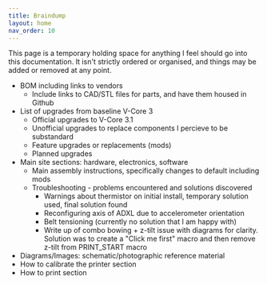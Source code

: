 ```yaml
---
title: Braindump
layout: home
nav_order: 10
---
```


This page is a temporary holding space for anything I feel should go into this documentation. It isn't strictly ordered or organised, and things may be added or removed at any point.

- BOM including links to vendors
    - Include links to CAD/STL files for parts, and have them housed in Github
- List of upgrades from baseline V-Core 3
    - Official upgrades to V-Core 3.1
    - Unofficial upgrades to replace components I percieve to be substandard
    - Feature upgrades or replacements (mods)
    - Planned upgrades
- Main site sections: hardware, electronics, software
    - Main assembly instructions, specifically changes to default including mods
    - Troubleshooting - problems encountered and solutions discovered
        - Warnings about thermistor on initial install, temporary solution used, final solution found
        - Reconfiguring axis of ADXL due to accelerometer orientation
        - Belt tensioning (currently no solution that I am happy with)
        - Write up of combo bowing + z-tilt issue with diagrams for clarity. Solution was to create a "Click me first" macro and then remove z-tilt from PRINT_START macro
- Diagrams/Images: schematic/photographic reference material
- How to calibrate the printer section
- How to print section
